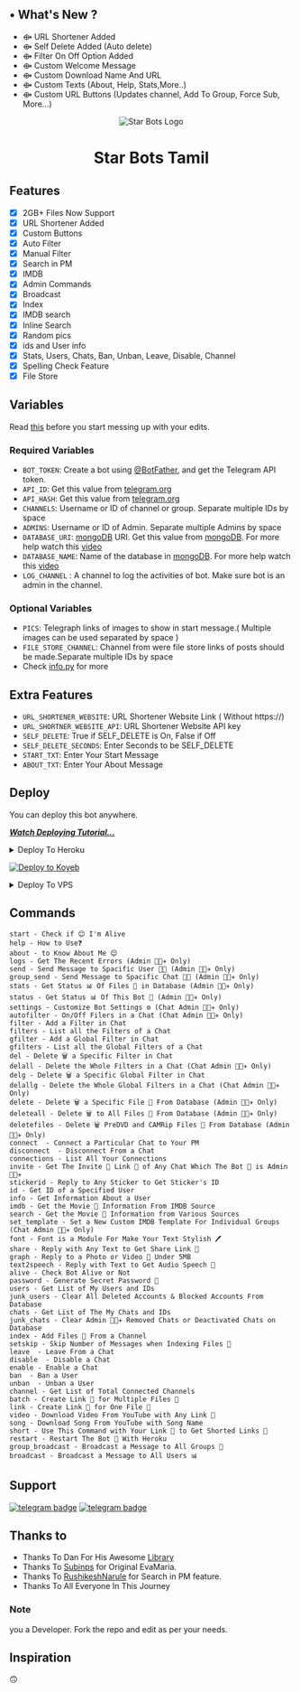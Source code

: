 ## • What's New ?

- ⟴ URL Shortener Added
- ⟴ Self Delete Added (Auto delete)
- ⟴ Filter On Off Option Added
- ⟴ Custom Welcome Message
- ⟴ Custom Download Name And URL
- ⟴ Custom Texts (About, Help, Stats,More..)
- ⟴ Custom URL Buttons (Updates channel, Add To Group, Force Sub, More...)




<p align="center">
  <img src="https://github.com/Star-Bots-Tamil/Star-Movies-Bot/blob/main/assets/IMG_20230408_100107_995.jpg" alt="Star Bots Logo">
</p>
<h1 align="center">
  <b>Star Bots Tamil</b>
</h1>


## Features

- [x] 2GB+ Files Now Support
- [x] URL Shortener Added
- [x] Custom Buttons
- [x] Auto Filter
- [x] Manual Filter
- [x] Search in PM
- [x] IMDB
- [x] Admin Commands
- [x] Broadcast
- [x] Index
- [x] IMDB search
- [x] Inline Search
- [x] Random pics
- [x] ids and User info 
- [x] Stats, Users, Chats, Ban, Unban, Leave, Disable, Channel
- [x] Spelling Check Feature
- [x] File Store
## Variables

Read [this](https://telegram.dog/GreyMatter_Bots) before you start messing up with your edits.

### Required Variables
* `BOT_TOKEN`: Create a bot using [@BotFather](https://telegram.dog/BotFather), and get the Telegram API token.
* `API_ID`: Get this value from [telegram.org](https://my.telegram.org/apps)
* `API_HASH`: Get this value from [telegram.org](https://my.telegram.org/apps)
* `CHANNELS`: Username or ID of channel or group. Separate multiple IDs by space
* `ADMINS`: Username or ID of Admin. Separate multiple Admins by space
* `DATABASE_URI`: [mongoDB](https://www.mongodb.com) URI. Get this value from [mongoDB](https://www.mongodb.com). For more help watch this [video](https://youtu.be/h9QjSSmk5tw)
* `DATABASE_NAME`: Name of the database in [mongoDB](https://www.mongodb.com). For more help watch this [video](https://youtu.be/h9QjSSmk5tw)
* `LOG_CHANNEL` : A channel to log the activities of bot. Make sure bot is an admin in the channel.
### Optional Variables
* `PICS`: Telegraph links of images to show in start message.( Multiple images can be used separated by space )
* `FILE_STORE_CHANNEL`: Channel from were file store links of posts should be made.Separate multiple IDs by space
* Check [info.py](https://github.com/GreyMattersBot/url-auto-delete-shortener-bot/blob/main/info.py) for more
## Extra Features
* `URL_SHORTENER_WEBSITE`: URL Shortener Website Link ( Without https://)
* `URL_SHORTNER_WEBSITE_API`: URL Shortener Website API key
* `SELF_DELETE`: True if SELF_DELETE is On, False if Off
* `SELF_DELETE_SECONDS`: Enter Seconds to be SELF_DELETE 
* `START_TXT`: Enter Your Start Message
* `ABOUT_TXT`: Enter Your About Message 


## Deploy
You can deploy this bot anywhere.

<i>**[Watch Deploying Tutorial...](https://www.youtube.com/@StarBotsTamil)**</i>

<details><summary>Deploy To Heroku</summary>
<p>
<br>
<a href="https://heroku.com/deploy?template=https://github.com/Star-Bots-Tamil/Star-Movies-Bot">
  <img src="https://www.herokucdn.com/deploy/button.svg" alt="Deploy">
</a>
</p>
</details>

[![Deploy to Koyeb](https://www.koyeb.com/static/images/deploy/button.svg)](https://app.koyeb.com/deploy?type=git&repository=github.com/GreyMattersBot/url-auto-delete-shortener-bot&branch=koyeb&name=urlshortautofilterbot)

<details><summary>Deploy To VPS</summary>
<p>
<pre>
git clone https://github.com/Star-Bots-Tamil/Star-Movies-Bot
# Install Packages
pip3 install -U -r requirements.txt
Edit info.py with variables as given below then run bot
python3 bot.py
</pre>
</p>
</details>


## Commands
```
start - Check if 😊 I'm Alive
help - How to Use❓
about - to Know About Me 😌
logs - Get The Recent Errors (Admin 👨🏻‍✈️ Only)
send - Send Message to Spacific User 🤵🏻 (Admin 👨🏻‍✈️ Only)
group_send - Send Message to Spacific Chat 🤵🏻 (Admin 👨🏻‍✈️ Only)
stats - Get Status 📊 Of Files 📂 in Database (Admin 👨🏻‍✈️ Only)
status - Get Status 📊 Of This Bot 🤖 (Admin 👨🏻‍✈️ Only)
settings - Customize Bot Settings ⚙️ (Chat Admin 👨🏻‍✈️ Only)
autofilter - On/Off Filers in a Chat (Chat Admin 👨🏻‍✈️ Only)
filter - Add a Filter in Chat
filters - List all the Filters of a Chat
gfilter - Add a Global Filter in Chat
gfilters - List all the Global Filters of a Chat
del - Delete 🗑️ a Specific Filter in Chat 
delall - Delete the Whole Filters in a Chat (Chat Admin 👨🏻‍✈️ Only)
delg - Delete 🗑️ a Specific Global Filter in Chat 
delallg - Delete the Whole Global Filters in a Chat (Chat Admin 👨🏻‍✈️ Only)
delete - Delete 🗑️ a Specific File 📂 From Database (Admin 👨🏻‍✈️ Only)
deleteall - Delete 🗑️ to All Files 📂 From Database (Admin 👨🏻‍✈️ Only)
deletefiles - Delete 🗑️ PreDVD and CAMRip Files 📂 From Database (Admin 👨🏻‍✈️ Only)
connect  - Connect a Particular Chat to Your PM
disconnect  - Disconnect From a Chat 
connections - List All Your Connections
invite - Get The Invite 💌 Link 🔗 of Any Chat Which The Bot 🤖 is Admin 👨🏻‍✈️
stickerid - Reply to Any Sticker to Get Sticker's ID
id - Get ID of a Specified User
info - Get Information About a User
imdb - Get the Movie 🎥 Information From IMDB Source
search - Get the Movie 🎥 Information from Various Sources
set_template - Set a New Custom IMDB Template For Individual Groups (Chat Admin 👨🏻‍✈️ Only)
font - Font is a Module For Make Your Text Stylish 🖊️
share - Reply with Any Text to Get Share Link 🔗
graph - Reply to a Photo or Video 🎥 Under 5MB
text2speech - Reply with Text to Get Audio Speech 💬
alive - Check Bot Alive or Not
password - Generate Secret Password 🔑
users - Get List of My Users and IDs
junk_users - Clear All Deleted Accounts & Blocked Accounts From Database
chats - Get List of The My Chats and IDs
junk_chats - Clear Admin 👨🏻‍✈️ Removed Chats or Deactivated Chats on Database
index - Add Files 📂 From a Channel
setskip - Skip Number of Messages when Indexing Files 📂
leave  - Leave From a Chat
disable  - Disable a Chat
enable - Enable a Chat
ban  - Ban a User
unban  - Unban a User
channel - Get List of Total Connected Channels
batch - Create Link 🔗 for Multiple Files 📂
link - Create Link 🔗 for One File 📂 
video - Download Video From YouTube with Any Link 🔗
song - Download Song From YouTube with Song Name 
short - Use This Command with Your Link 🔗 to Get Shorted Links 🔗
restart - Restart The Bot 🤖 With Heroku
group_broadcast - Broadcast a Message to All Groups 👥 
broadcast - Broadcast a Message to All Users 📊
```
## Support
[![telegram badge](https://img.shields.io/badge/Telegram-Group-30302f?style=flat&logo=telegram)](https://t.me/Star_Bots_Tamil_Support)
[![telegram badge](https://img.shields.io/badge/Telegram-Channel-30302f?style=flat&logo=telegram)](https://t.me/Star_Bots_Tamil)

## Thanks to 
 - Thanks To Dan For His Awesome [Library](https://github.com/pyrogram/pyrogram)
 - Thanks To [Subinps](https://github.com/subinps) for Original EvaMaria.
 - Thanks To [RushikeshNarule](https://github.com/rushikeshnarule) for Search in PM feature.
 - Thanks To All Everyone In This Journey

### Note

you a Developer.
Fork the repo and edit as per your needs.

## Inspiration
🙃
